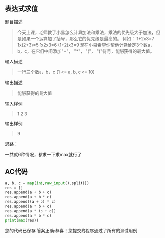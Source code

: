 ## 表达式求值

题目描述

> 今天上课，老师教了小易怎么计算加法和乘法，乘法的优先级大于加法，但是如果一个运算加了括号，那么它的优先级是最高的。
> 例如：
> 1+2x3=7
> 1x(2+3)=5
> 1x2x3=6
> (1+2)x3=9
> 现在小易希望你帮他计算给定3个数a，b，c，在它们中间添加"+"， "*"， "("， ")"符号，能够获得的最大值。

输入描述

> 一行三个数a，b，c (1 <= a, b, c <= 10)

输出描述

> 能够获得的最大值



输入样例

> 1 2 3



输出样例


>9




思路：

一共就6种情况，都求一下求max就行了



## AC代码

```python
a, b, c = map(int,raw_input().split())
res = []
res.append(a + b + c)
res.append(a + b * c)
res.append((a + b) * c)
res.append(a * b + c)
res.append(a * (b + c))
res.append(a * b * c)
print(max(res))
```

您的代码已保存
答案正确:恭喜！您提交的程序通过了所有的测试用例